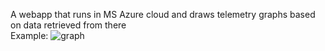 A webapp that runs in MS Azure cloud and draws telemetry graphs based on data retrieved from there  
Example: 
![graph](https://user-images.githubusercontent.com/80907464/219421100-37e3ee99-535f-42d8-b9d6-750eb8dbf973.png)
